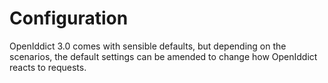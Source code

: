 # Configuration

OpenIddict 3.0 comes with sensible defaults, but depending on the scenarios, the default settings can be amended to change how OpenIddict reacts to requests.